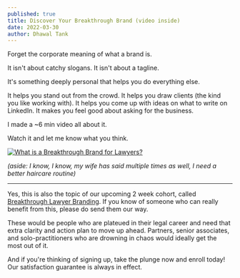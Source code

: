 ```yaml
---
published: true
title: Discover Your Breakthrough Brand (video inside)
date: 2022-03-30
author: Dhawal Tank
---
```

Forget the corporate meaning of what a brand is.

It isn't about catchy slogans. It isn't about a tagline.

It's something deeply personal that helps you do everything else.

It helps you stand out from the crowd.
It helps you draw clients (the kind you like working with).
It helps you come up with ideas on what to write on LinkedIn.
It makes you feel good about asking for the business.

I made a ~6 min video all about it.

Watch it and let me know what you think.

[![What is a Breakthrough Brand for Lawyers?](https://img.youtube.com/vi/p2Q0EEM-Mos/0.jpg)](https://www.youtube.com/watch?v=p2Q0EEM-Mos)

_(aside: I know, I know, my wife has said multiple times as well, I need a better haircare routine)_

----

Yes, this is also the topic of our upcoming 2 week cohort, called [Breakthrough Lawyer Branding](https://maven.com/build-your-book/branding/). If you know of someone who can really benefit from this, please do send them our way.

These would be people who are plateued in their legal career and need that extra clarity and action plan to move up ahead. Partners, senior associates, and solo-practitioners who are drowning in chaos would ideally get the most out of it.

And if you're thinking of signing up, take the plunge now and enroll today! Our satisfaction guarantee is always in effect.
